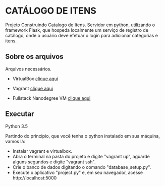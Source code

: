 # CATÁLOGO DE ITENS
Projeto Construindo Catalogo de Itens. Servidor em python, utilizando o framework Flask, que hospeda localmente um serviço de registro de catálogo, onde o usuário deve efetuar o login para adicionar categorias e itens.

## Sobre os arquivos
Arquivos necessários.

* VirtualBox
[clique aqui](https://www.virtualbox.org/wiki/Downloads)

* Vagrant
[clique aqui](https://www.vagrantup.com/downloads.html)

* Fullstack Nanodegree VM 
[clique aqui](https://github.com/udacity/fullstack-nanodegree-vm)
## Executar
Python 3.5

Partindo do principio, que você tenha o python instalado em sua máquina, vamos lá:
* Instalar vagrant e virtualbox.
* Abra o terminal na pasta do projeto e digite "vagrant up", aguarde alguns segundos e digite "vagrant ssh".
* Crie o banco de dados digitando o comando "database_setup.py".
* Execute o aplicativo "project.py" e, em seu navegador, acesse http://localhost:5000

